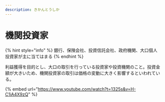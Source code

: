 ```yaml
---
description: きかんとうしか
---
```


# 機関投資家

{% hint style="info" %}
銀行、保険会社、投資信託会社、政府機関、大口個人投資家が主に当てはまる
{% endhint %}

利益獲得を目的とし、大口の取引を行っている投資家や投資機関のこと。投資金額が大きいため、機関投資家の取引は価格の変動に大きく影響するといわれている。



{% embed url="https://www.youtube.com/watch?t=1325s&v=H-C1iA4X9zQ" %}
